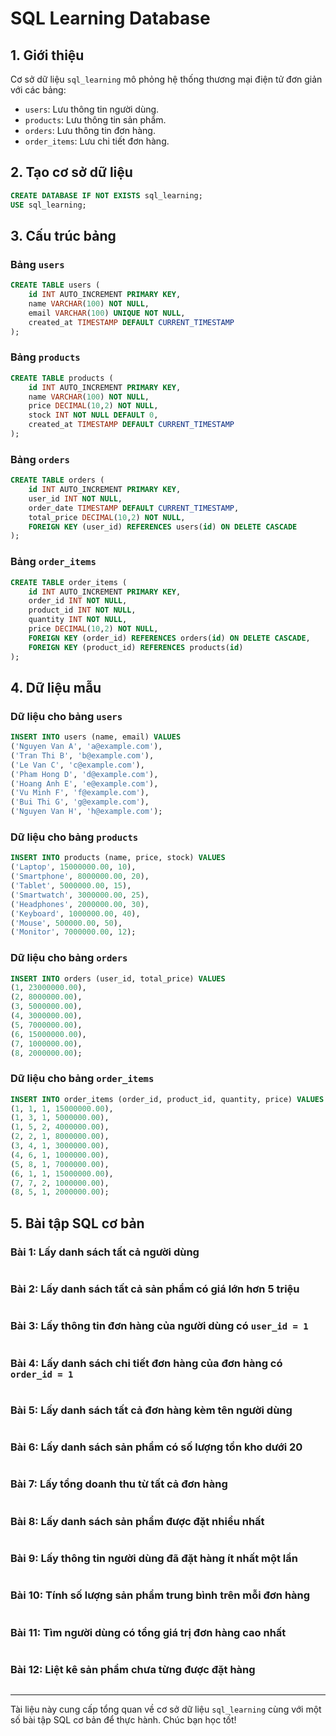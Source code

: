 # SQL Learning Database

## 1. Giới thiệu

Cơ sở dữ liệu `sql_learning` mô phỏng hệ thống thương mại điện tử đơn giản với các bảng:

- `users`: Lưu thông tin người dùng.
- `products`: Lưu thông tin sản phẩm.
- `orders`: Lưu thông tin đơn hàng.
- `order_items`: Lưu chi tiết đơn hàng.

## 2. Tạo cơ sở dữ liệu

```sql
CREATE DATABASE IF NOT EXISTS sql_learning;
USE sql_learning;
```

## 3. Cấu trúc bảng

### Bảng `users`

```sql
CREATE TABLE users (
    id INT AUTO_INCREMENT PRIMARY KEY,
    name VARCHAR(100) NOT NULL,
    email VARCHAR(100) UNIQUE NOT NULL,
    created_at TIMESTAMP DEFAULT CURRENT_TIMESTAMP
);
```

### Bảng `products`

```sql
CREATE TABLE products (
    id INT AUTO_INCREMENT PRIMARY KEY,
    name VARCHAR(100) NOT NULL,
    price DECIMAL(10,2) NOT NULL,
    stock INT NOT NULL DEFAULT 0,
    created_at TIMESTAMP DEFAULT CURRENT_TIMESTAMP
);
```

### Bảng `orders`

```sql
CREATE TABLE orders (
    id INT AUTO_INCREMENT PRIMARY KEY,
    user_id INT NOT NULL,
    order_date TIMESTAMP DEFAULT CURRENT_TIMESTAMP,
    total_price DECIMAL(10,2) NOT NULL,
    FOREIGN KEY (user_id) REFERENCES users(id) ON DELETE CASCADE
);
```

### Bảng `order_items`

```sql
CREATE TABLE order_items (
    id INT AUTO_INCREMENT PRIMARY KEY,
    order_id INT NOT NULL,
    product_id INT NOT NULL,
    quantity INT NOT NULL,
    price DECIMAL(10,2) NOT NULL,
    FOREIGN KEY (order_id) REFERENCES orders(id) ON DELETE CASCADE,
    FOREIGN KEY (product_id) REFERENCES products(id)
);
```

## 4. Dữ liệu mẫu

### Dữ liệu cho bảng `users`

```sql
INSERT INTO users (name, email) VALUES
('Nguyen Van A', 'a@example.com'),
('Tran Thi B', 'b@example.com'),
('Le Van C', 'c@example.com'),
('Pham Hong D', 'd@example.com'),
('Hoang Anh E', 'e@example.com'),
('Vu Minh F', 'f@example.com'),
('Bui Thi G', 'g@example.com'),
('Nguyen Van H', 'h@example.com');
```

### Dữ liệu cho bảng `products`

```sql
INSERT INTO products (name, price, stock) VALUES
('Laptop', 15000000.00, 10),
('Smartphone', 8000000.00, 20),
('Tablet', 5000000.00, 15),
('Smartwatch', 3000000.00, 25),
('Headphones', 2000000.00, 30),
('Keyboard', 1000000.00, 40),
('Mouse', 500000.00, 50),
('Monitor', 7000000.00, 12);
```

### Dữ liệu cho bảng `orders`

```sql
INSERT INTO orders (user_id, total_price) VALUES
(1, 23000000.00),
(2, 8000000.00),
(3, 5000000.00),
(4, 3000000.00),
(5, 7000000.00),
(6, 15000000.00),
(7, 1000000.00),
(8, 2000000.00);
```

### Dữ liệu cho bảng `order_items`

```sql
INSERT INTO order_items (order_id, product_id, quantity, price) VALUES
(1, 1, 1, 15000000.00),
(1, 3, 1, 5000000.00),
(1, 5, 2, 4000000.00),
(2, 2, 1, 8000000.00),
(3, 4, 1, 3000000.00),
(4, 6, 1, 1000000.00),
(5, 8, 1, 7000000.00),
(6, 1, 1, 15000000.00),
(7, 7, 2, 1000000.00),
(8, 5, 1, 2000000.00);
```

## 5. Bài tập SQL cơ bản

### Bài 1: Lấy danh sách tất cả người dùng

```sql

```

### Bài 2: Lấy danh sách tất cả sản phẩm có giá lớn hơn 5 triệu

```sql

```

### Bài 3: Lấy thông tin đơn hàng của người dùng có `user_id = 1`

```sql

```

### Bài 4: Lấy danh sách chi tiết đơn hàng của đơn hàng có `order_id = 1`

```sql

```

### Bài 5: Lấy danh sách tất cả đơn hàng kèm tên người dùng

```sql

```

### Bài 6: Lấy danh sách sản phẩm có số lượng tồn kho dưới 20

```sql

```

### Bài 7: Lấy tổng doanh thu từ tất cả đơn hàng

```sql

```

### Bài 8: Lấy danh sách sản phẩm được đặt nhiều nhất

```sql

```

### Bài 9: Lấy thông tin người dùng đã đặt hàng ít nhất một lần

```sql

```

### Bài 10: Tính số lượng sản phẩm trung bình trên mỗi đơn hàng

```sql

```

### Bài 11: Tìm người dùng có tổng giá trị đơn hàng cao nhất

```sql

```

### Bài 12: Liệt kê sản phẩm chưa từng được đặt hàng

```sql

```

---

Tài liệu này cung cấp tổng quan về cơ sở dữ liệu `sql_learning` cùng với một số bài tập SQL cơ bản để thực hành. Chúc bạn học tốt!
